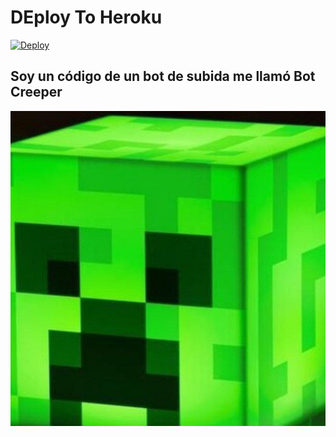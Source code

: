 # DEploy To Heroku
[![Deploy](https://www.herokucdn.com/deploy/button.svg)](https://heroku.com/deploy?template=https://github.com/diago8888/code7.1directo)


<h2>Soy un código de un bot de subida me llamó Bot Creeper</h2>

<img src="IMG_20220516_184102_387.jpg">
